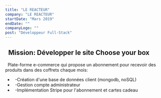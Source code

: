 ```yaml
---
title: "LE REACTEUR"
company: "LE REACTEUR"
startDate: "Mars 2019"
endDate: ""
companyLogo: ""
post: "Développeur Full-Stack"
---
```



## &nbsp; **Mission**: Développer le site Choose your box

&nbsp; Plate-forme e-commerce qui propose un abonnement pour recevoir des produits dans des coffrets chaque mois:

- &nbsp;  -Création d'une base de données client (mongodb, noSQL)
- &nbsp;  -Gestion compte administrateur
- &nbsp;  -Implémentation Stripe pour l'abonnement et cartes cadeau
